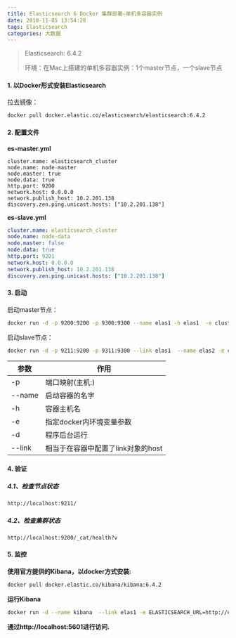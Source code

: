 ```yaml
---
title: Elasticsearch 6 Docker 集群部署—单机多容器实例
date: 2018-11-05 13:54:28
tags: Elasticsearch
categories: 大数据
---
```


> Elasticsearch: 6.4.2
>
> 环境：在Mac上搭建的单机多容器实例：1个master节点，一个slave节点



#### 1. 以Docker形式安装Elasticsearch

拉去镜像：

```bash
docker pull docker.elastic.co/elasticsearch/elasticsearch:6.4.2
```

#### 2. 配置文件

**es-master.yml**

```yacas
cluster.name: elasticsearch_cluster
node.name: node-master
node.master: true
node.data: true
http.port: 9200
network.host: 0.0.0.0
network.publish_host: 10.2.201.138
discovery.zen.ping.unicast.hosts: ["10.2.201.138"]
```

**es-slave.yml**

```yaml
cluster.name: elasticsearch_cluster
node.name: node-data
node.master: false
node.data: true
http.port: 9201
network.host: 0.0.0.0
network.publish_host: 10.2.201.138
discovery.zen.ping.unicast.hosts: ["10.2.201.138"]
```

#### 3. 启动

启动master节点：

```bash
docker run -d -p 9200:9200 -p 9300:9300 --name elas1 -h elas1  -e cluster.name=lookout-es -e ES_JAVA_OPTS="-Xms512m -Xmx512m" -e xpack.security.enabled=false docker.elastic.co/elasticsearch/elasticsearch:6.4.2
```

启动slave节点：

```bash
docker run -d -p 9211:9200 -p 9311:9300 --link elas1  --name elas2 -e cluster.name=lookout-es -e ES_JAVA_OPTS="-Xms512m -Xmx512m" -e xpack.security.enabled=false -e discovery.zen.ping.unicast.hosts=elas1 docker.elastic.co/elasticsearch/elasticsearch:6.4.2
```



| 参数   | 作用                               |
| ------ | ---------------------------------- |
| -p     | 端口映射(主机:)                    |
| --name | 启动容器的名字                     |
| -h     | 容器主机名                         |
| -e     | 指定docker内环境变量参数           |
| -d     | 程序后台运行                       |
| --link | 相当于在容器中配置了link对象的host |



#### 4. 验证

##### 4.1、检查节点状态

```bash
http://localhost:9211/
```

##### 4.2、检查集群状态

```bash
http://localhost:9200/_cat/health?v
```

#### 5. 监控

**使用官方提供的Kibana，以docker方式安装:**

```bash
docker pull docker.elastic.co/kibana/kibana:6.4.2
```

**运行Kibana**

```bash
docker run -d --name kibana  --link elas1 -e ELASTICSEARCH_URL=http://elas1:9200 -p 5601:5601 docker.elastic.co/kibana/kibana:6.4.2
```

**通过http://localhost:5601进行访问.**

 